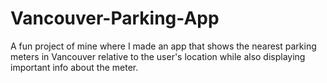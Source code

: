# Vancouver-Parking-App
A fun project of mine where I made an app that shows the nearest parking meters in Vancouver relative to the user's location while also displaying important info about the meter. 
